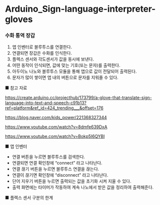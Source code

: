 # Arduino_Sign-language-interpreter-gloves

### 수화 통역 장갑

1. 앱 인벤터로 블루투스를 연결한다.
2. 연결되면 장갑은 수화를 인식한다.
3. 플렉스 센서와 각도센서가 값을 동시에 보낸다. 
4. 어떤 동작이 인식되면, 값에 맞는 기호(또는 문자)를 출력한다.
5. 아두이노 나노와 블루투스 모듈을 통해 앱으로 값이 전달되어 출력된다.
6. 문자가 많이 쌓이면 앱 내의 버튼으로 문자를 지워줄 수 있다. 


■ 참고 자료 

https://create.arduino.cc/projecthub/173799/a-glove-that-translate-sign-language-into-text-and-speech-c91b13?ref=platform&ref_id=424_trending___&offset=176

https://blog.naver.com/kids_power/221368327344

https://www.youtube.com/watch?v=8dmfe639DxA

https://www.youtube.com/watch?v=Bokp5I6QYBI

■ 앱 인벤터 


- 연결 버튼을 누르면 블루투스를 검색한다. 
- 연결되면 연결 확인창에 “connect” 라고 나타난다. 
- 연결 끊기 버튼을 누르면 블루투스 연결을 끊는다.
- 연결이 끊기면 확인창에 “disconnect” 라고 나타난다.
- 단어 지우기 버튼을 누르면 출력되는 값을 초기화 시켜 지울 수 있다.
- 출력 화면에는 타이머가 작동하여 계속 나노에서 받은 값을 정리하여 출력해준다.

■ 플렉스 센서 구분의 한계 

